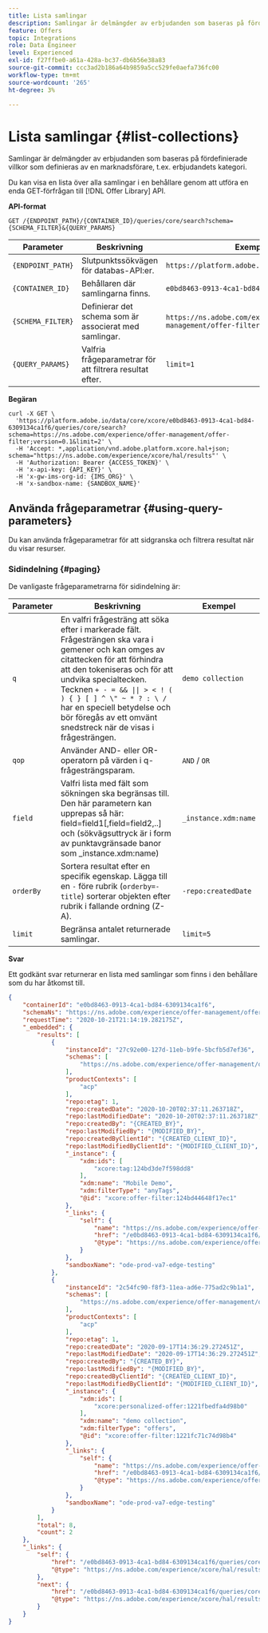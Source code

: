 ```yaml
---
title: Lista samlingar
description: Samlingar är delmängder av erbjudanden som baseras på fördefinierade villkor som definieras av en marknadsförare, t.ex. erbjudandets kategori.
feature: Offers
topic: Integrations
role: Data Engineer
level: Experienced
exl-id: f27ffbe0-a61a-428a-bc37-db6b56e38a83
source-git-commit: ccc3ad2b186a64b9859a5cc529fe0aefa736fc00
workflow-type: tm+mt
source-wordcount: '265'
ht-degree: 3%

---
```


# Lista samlingar {#list-collections}

Samlingar är delmängder av erbjudanden som baseras på fördefinierade villkor som definieras av en marknadsförare, t.ex. erbjudandets kategori.

Du kan visa en lista över alla samlingar i en behållare genom att utföra en enda GET-förfrågan till [!DNL Offer Library] API.

**API-format**

```http
GET /{ENDPOINT_PATH}/{CONTAINER_ID}/queries/core/search?schema={SCHEMA_FILTER}&{QUERY_PARAMS}
```

| Parameter | Beskrivning | Exempel |
| --------- | ----------- | ------- |
| `{ENDPOINT_PATH}` | Slutpunktssökvägen för databas-API:er. | `https://platform.adobe.io/data/core/xcore/` |
| `{CONTAINER_ID}` | Behållaren där samlingarna finns. | `e0bd8463-0913-4ca1-bd84-6309134ca1f6` |
| `{SCHEMA_FILTER}` | Definierar det schema som är associerat med samlingar. | `https://ns.adobe.com/experience/offer-management/offer-filter;version=0.1` |
| `{QUERY_PARAMS}` | Valfria frågeparametrar för att filtrera resultat efter. | `limit=1` |

**Begäran**

```shell
curl -X GET \
  'https://platform.adobe.io/data/core/xcore/e0bd8463-0913-4ca1-bd84-6309134ca1f6/queries/core/search?schema=https://ns.adobe.com/experience/offer-management/offer-filter;version=0.1&limit=2' \
  -H 'Accept: *,application/vnd.adobe.platform.xcore.hal+json; schema="https://ns.adobe.com/experience/xcore/hal/results"' \
  -H 'Authorization: Bearer {ACCESS_TOKEN}' \
  -H 'x-api-key: {API_KEY}' \
  -H 'x-gw-ims-org-id: {IMS_ORG}' \
  -H 'x-sandbox-name: {SANDBOX_NAME}'
```

## Använda frågeparametrar {#using-query-parameters}

Du kan använda frågeparametrar för att sidgranska och filtrera resultat när du visar resurser.

### Sidindelning {#paging}

De vanligaste frågeparametrarna för sidindelning är:

| Parameter | Beskrivning | Exempel |
| --------- | ----------- | ------- |
| `q` | En valfri frågesträng att söka efter i markerade fält. Frågesträngen ska vara i gemener och kan omges av citattecken för att förhindra att den tokeniseras och för att undvika specialtecken. Tecknen `+ - = && \|\| > < ! ( ) { } [ ] ^ \" ~ * ? : \ /` har en speciell betydelse och bör föregås av ett omvänt snedstreck när de visas i frågesträngen. | `demo collection` |
| `qop` | Använder AND- eller OR-operatorn på värden i q-frågesträngsparam. | `AND` / `OR` |
| `field` | Valfri lista med fält som sökningen ska begränsas till. Den här parametern kan upprepas så här: field=field1[,field=field2,..] och (sökvägsuttryck är i form av punktavgränsade banor som _instance.xdm:name) | `_instance.xdm:name` |
| `orderBy` | Sortera resultat efter en specifik egenskap. Lägga till en `-` före rubrik (`orderby=-title`) sorterar objekten efter rubrik i fallande ordning (Z-A). | `-repo:createdDate` |
| `limit` | Begränsa antalet returnerade samlingar. | `limit=5` |

**Svar**

Ett godkänt svar returnerar en lista med samlingar som finns i den behållare som du har åtkomst till.

```json
{
    "containerId": "e0bd8463-0913-4ca1-bd84-6309134ca1f6",
    "schemaNs": "https://ns.adobe.com/experience/offer-management/offer-filter;version=0.1",
    "requestTime": "2020-10-21T21:14:19.282175Z",
    "_embedded": {
        "results": [
            {
                "instanceId": "27c92e00-127d-11eb-b9fe-5bcfb5d7ef36",
                "schemas": [
                    "https://ns.adobe.com/experience/offer-management/offer-filter;version=0.3"
                ],
                "productContexts": [
                    "acp"
                ],
                "repo:etag": 1,
                "repo:createdDate": "2020-10-20T02:37:11.263718Z",
                "repo:lastModifiedDate": "2020-10-20T02:37:11.263718Z",
                "repo:createdBy": "{CREATED_BY}",
                "repo:lastModifiedBy": "{MODIFIED_BY}",
                "repo:createdByClientId": "{CREATED_CLIENT_ID}",
                "repo:lastModifiedByClientId": "{MODIFIED_CLIENT_ID}",
                "_instance": {
                    "xdm:ids": [
                        "xcore:tag:124bd3de7f598dd8"
                    ],
                    "xdm:name": "Mobile Demo",
                    "xdm:filterType": "anyTags",
                    "@id": "xcore:offer-filter:124bd44648f17ec1"
                },
                "_links": {
                    "self": {
                        "name": "https://ns.adobe.com/experience/offer-management/offer-filter;version=0.3#27c92e00-127d-11eb-b9fe-5bcfb5d7ef36",
                        "href": "/e0bd8463-0913-4ca1-bd84-6309134ca1f6/instances/27c92e00-127d-11eb-b9fe-5bcfb5d7ef36",
                        "@type": "https://ns.adobe.com/experience/offer-management/offer-filter;version=0.3"
                    }
                },
                "sandboxName": "ode-prod-va7-edge-testing"
            },
            {
                "instanceId": "2c54fc90-f8f3-11ea-ad6e-775ad2c9b1a1",
                "schemas": [
                    "https://ns.adobe.com/experience/offer-management/offer-filter;version=0.3"
                ],
                "productContexts": [
                    "acp"
                ],
                "repo:etag": 1,
                "repo:createdDate": "2020-09-17T14:36:29.272451Z",
                "repo:lastModifiedDate": "2020-09-17T14:36:29.272451Z",
                "repo:createdBy": "{CREATED_BY}",
                "repo:lastModifiedBy": "{MODIFIED_BY}",
                "repo:createdByClientId": "{CREATED_CLIENT_ID}",
                "repo:lastModifiedByClientId": "{MODIFIED_CLIENT_ID}",
                "_instance": {
                    "xdm:ids": [
                        "xcore:personalized-offer:1221fbedfa4d98b0"
                    ],
                    "xdm:name": "demo collection",
                    "xdm:filterType": "offers",
                    "@id": "xcore:offer-filter:1221fc71c74d98b4"
                },
                "_links": {
                    "self": {
                        "name": "https://ns.adobe.com/experience/offer-management/offer-filter;version=0.3#2c54fc90-f8f3-11ea-ad6e-775ad2c9b1a1",
                        "href": "/e0bd8463-0913-4ca1-bd84-6309134ca1f6/instances/2c54fc90-f8f3-11ea-ad6e-775ad2c9b1a1",
                        "@type": "https://ns.adobe.com/experience/offer-management/offer-filter;version=0.3"
                    }
                },
                "sandboxName": "ode-prod-va7-edge-testing"
            }
        ],
        "total": 8,
        "count": 2
    },
    "_links": {
        "self": {
            "href": "/e0bd8463-0913-4ca1-bd84-6309134ca1f6/queries/core/search?schema=https://ns.adobe.com/experience/offer-management/offer-filter;version=0.1&limit=2",
            "@type": "https://ns.adobe.com/experience/xcore/hal/results"
        },
        "next": {
            "href": "/e0bd8463-0913-4ca1-bd84-6309134ca1f6/queries/core/search?start=2c54fc90-f8f3-11ea-ad6e-775ad2c9b1a1&orderby=instanceId&schema=https://ns.adobe.com/experience/offer-management/offer-filter;version=0.1&limit=2",
            "@type": "https://ns.adobe.com/experience/xcore/hal/results"
        }
    }
}
```
